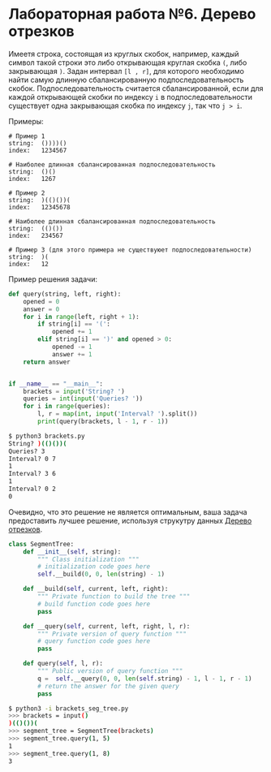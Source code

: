 # Лабораторная работа №6. Дерево отрезков

Имеетя строка, состоящая из круглых скобок, например, каждый символ такой строки это либо открывающая круглая скобка `(`, либо закрывающая `)`. Задан интервал `[l , r]`, для которого необходимо найти самую длинную сбалансированную подпоследовательность скобок. Подпоследовательность считается сбалансированной, если для каждой открывающей скобки по индексу `i` в подпоследовательности существует одна закрывающая скобка по индексу `j`, так что `j > i`.

Примеры:

```
# Пример 1
string:  ())))()
index:   1234567

# Наиболее длинная сбалансированная подпоследовательность
string:  ()()
index:   1267

# Пример 2
string:  )(()())(
index:   12345678

# Наиболее длинная сбалансированная подпоследовательность
string:  (()())
index:   234567

# Пример 3 (для этого примера не существуюет подпоследовательности)
string:  )(
index:   12
```

Пример решения задачи:

```python
def query(string, left, right):
    opened = 0
    answer = 0
    for i in range(left, right + 1):
        if string[i] == '(':
            opened += 1
        elif string[i] == ')' and opened > 0:
            opened -= 1
            answer += 1
    return answer


if __name__ == "__main__":
    brackets = input('String? ')
    queries = int(input('Queries? '))
    for i in range(queries):
        l, r = map(int, input('Interval? ').split())
        print(query(brackets, l - 1, r - 1))
```

```sh
$ python3 brackets.py
String? )(()())(
Queries? 3
Interval? 0 7
1
Interval? 3 6
1
Interval? 0 2
0
```

Очевидно, что это решение не является оптимальным, ваша задача предоставить лучшее решение, используя струкутру данных [Дерево отрезков](https://ru.wikipedia.org/wiki/Дерево_отрезков).

```python
class SegmentTree:
    def __init__(self, string):
        """ Class initialization """
        # initialization code goes here
        self.__build(0, 0, len(string) - 1)

    def __build(self, current, left, right):
        """ Private function to build the tree """
        # build function code goes here
        pass

    def __query(self, current, left, right, l, r):
        """ Private version of query function """
        # query function code goes here
        pass

    def query(self, l, r):
        """ Public version of query function """
        q =  self.__query(0, 0, len(self.string) - 1, l - 1, r - 1)
        # return the answer for the given query
        pass
```

```sh
$ python3 -i brackets_seg_tree.py
>>> brackets = input()
)(()())(
>>> segment_tree = SegmentTree(brackets)
>>> segment_tree.query(1, 5)
1
>>> segment_tree.query(1, 8)
3
```